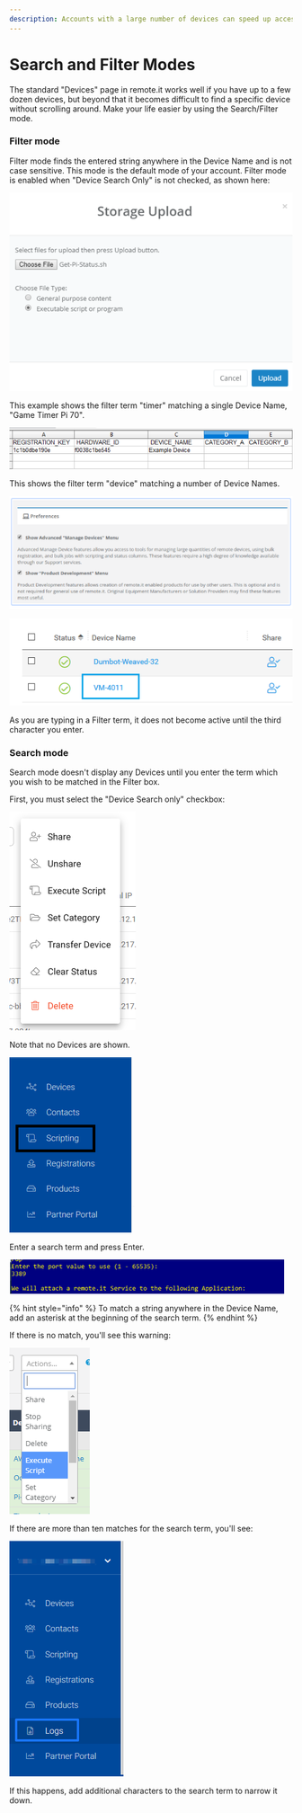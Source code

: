 ```yaml
---
description: Accounts with a large number of devices can speed up access using this mode
---
```


# Search and Filter Modes

The standard "Devices" page in remote.it works well if you have up to a few dozen devices, but beyond that it becomes difficult to find a specific device without scrolling around.  Make your life easier by using the Search/Filter mode.

### Filter mode

Filter mode finds the entered string anywhere in the Device Name and is not case sensitive.  This mode is the default mode of your account.   Filter mode is enabled when "Device Search Only" is not checked, as shown here:

![](../../../.gitbook/assets/image%20%28270%29.png)

This example shows the filter term "timer" matching a single Device Name, "Game Timer Pi 70".

![](../../../.gitbook/assets/image%20%28453%29.png)

This shows the filter term "device" matching a number of Device Names.

![](../../../.gitbook/assets/image%20%28324%29.png)

![](../../../.gitbook/assets/image%20%2862%29.png)

As you are typing in a Filter term, it does not become active until the third character you enter.

### Search mode

Search mode doesn't display any Devices until you enter the term which you wish to be matched in the Filter box.

First, you must select the "Device Search only" checkbox:

![](../../../.gitbook/assets/image%20%28388%29.png)

Note that no Devices are shown.

![](../../../.gitbook/assets/image%20%28165%29.png)

Enter a search term and press Enter.  

![](../../../.gitbook/assets/image%20%28382%29.png)

{% hint style="info" %}
To match a string anywhere in the Device Name, add an asterisk at the beginning of the search term.
{% endhint %}

If there is no match, you'll see this warning:

![](../../../.gitbook/assets/image%20%28179%29.png)

If there are more than ten matches for the search term, you'll see:

![](../../../.gitbook/assets/image%20%2848%29.png)

If this happens, add additional characters to the search term to narrow it down.

